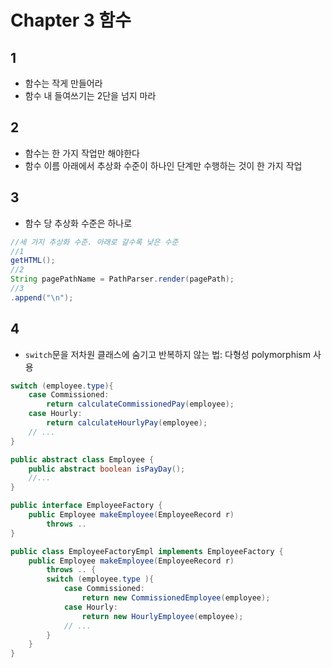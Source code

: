 # Chapter 3 함수

## 1
- 함수는 작게 만들어라
- 함수 내 들여쓰기는 2단을 넘지 마라

## 2
- 함수는 한 가지 작업만 해야한다
- 함수 이름 아래에서 추상화 수준이 하나인 단계만 수행하는 것이 한 가지 작업

## 3
- 함수 당 추상화 수준은 하나로
```java
//세 가지 추상화 수준. 아래로 갈수록 낮은 수준
//1
getHTML();
//2
String pagePathName = PathParser.render(pagePath);
//3
.append("\n");
```

## 4
- `switch`문을 저차원 클래스에 숨기고 반복하지 않는 법: 다형성 polymorphism 사용
```java
switch (employee.type){
    case Commissioned:
        return calculateCommissionedPay(employee);
    case Hourly:
        return calculateHourlyPay(employee);
    // ...
}
```
```java
public abstract class Employee {
    public abstract boolean isPayDay();
    //...
}

public interface EmployeeFactory {
    public Employee makeEmployee(EmployeeRecord r)
        throws ..
}

public class EmployeeFactoryEmpl implements EmployeeFactory {
    public Employee makeEmployee(EmployeeRecord r)
        throws .. {
        switch (employee.type ){
            case Commissioned:
                return new CommissionedEmployee(employee);
            case Hourly:
                return new HourlyEmployee(employee);
            // ...
        }
    }
}
```
